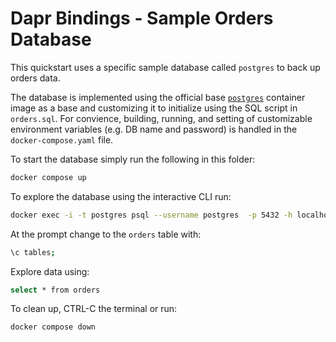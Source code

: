 # Dapr Bindings - Sample Orders Database

This quickstart uses a specific sample database called `postgres` to back up orders data.  

The database is implemented using the official base [`postgres`](https://hub.docker.com/_/postgres) container image as a base and customizing it to initialize using the SQL script in `orders.sql`.  For convience, building, running, and setting of customizable environment variables (e.g. DB name and password) is handled in the `docker-compose.yaml` file.  

To start the database simply run the following in this folder:
```bash
docker compose up
```

To explore the database using the interactive CLI run:
```bash
docker exec -i -t postgres psql --username postgres  -p 5432 -h localhost --no-password
```

At the prompt change to the `orders` table with:
```bash
\c tables;
```

Explore data using:
```bash
select * from orders
```

To clean up, CTRL-C the terminal or run:
```bash
docker compose down
```
